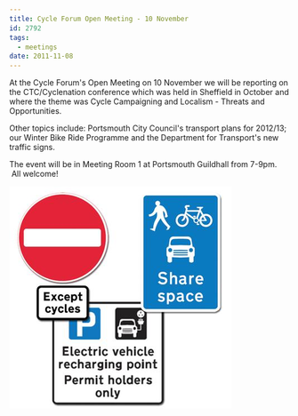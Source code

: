 ```yaml
---
title: Cycle Forum Open Meeting - 10 November
id: 2792
tags:
  - meetings
date: 2011-11-08
---
```


At the Cycle Forum's Open Meeting on 10 November we will be reporting on the CTC/Cyclenation conference which was held in Sheffield in October and where the theme was Cycle Campaigning and Localism - Threats and Opportunities.

Other topics include: Portsmouth City Council's transport plans for 2012/13; our Winter Bike Ride Programme and the Department for Transport's new traffic signs.

The event will be in Meeting Room 1 at Portsmouth Guildhall from 7-9pm.  All welcome!

![New DfT signing guidelines - some of the new signs](/public/assets/New-DfT-signing-guidelines-some-of-the-new-signs.jpg)
